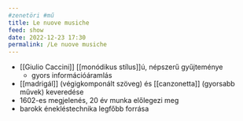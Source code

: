 ```yaml
---
#zenetöri #mű
title: Le nuove musiche
feed: show
date: 2022-12-23 17:30
permalink: /Le nuove musiche
---
```

- [[Giulio Caccini]] [[monódikus stílus]]ú, népszerű gyűjteménye
	- gyors információáramlás
- [[madrigál]] (végigkomponált szöveg) és [[canzonetta]] (gyorsabb művek) keveredése
- 1602-es megjelenés, 20 év munka előlegezi meg
- barokk énekléstechnika legfőbb forrása
